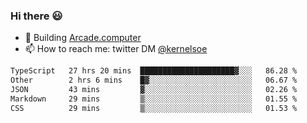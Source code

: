 ### Hi there 😃

- 🔨 Building [Arcade.computer](https://arcade.computer)
- 📫 How to reach me: twitter DM [@kernelsoe](https://twitter.com/kernelsoe)

<!--START_SECTION:waka-->

```txt
TypeScript   27 hrs 20 mins  █████████████████████▓░░░   86.28 %
Other        2 hrs 6 mins    █▓░░░░░░░░░░░░░░░░░░░░░░░   06.67 %
JSON         43 mins         ▓░░░░░░░░░░░░░░░░░░░░░░░░   02.26 %
Markdown     29 mins         ▒░░░░░░░░░░░░░░░░░░░░░░░░   01.55 %
CSS          29 mins         ▒░░░░░░░░░░░░░░░░░░░░░░░░   01.53 %
```

<!--END_SECTION:waka-->
